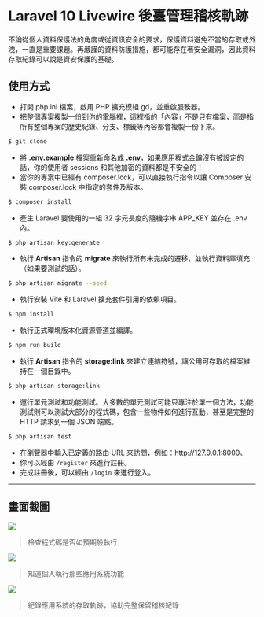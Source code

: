 # Laravel 10 Livewire 後臺管理稽核軌跡

不論從個人資料保護法的角度或從資訊安全的要求，保護資料避免不當的存取或外洩，一直是重要課題。再嚴謹的資料防護措施，都可能存在著安全漏洞，因此資料存取紀錄可以說是資安保護的基礎。

## 使用方式
- 打開 php.ini 檔案，啟用 PHP 擴充模組 gd，並重啟服務器。
- 把整個專案複製一份到你的電腦裡，這裡指的「內容」不是只有檔案，而是指所有整個專案的歷史紀錄、分支、標籤等內容都會複製一份下來。
```sh
$ git clone
```
- 將 __.env.example__ 檔案重新命名成 __.env__，如果應用程式金鑰沒有被設定的話，你的使用者 sessions 和其他加密的資料都是不安全的！
- 當你的專案中已經有 composer.lock，可以直接執行指令以讓 Composer 安裝 composer.lock 中指定的套件及版本。
```sh
$ composer install
```
- 產生 Laravel 要使用的一組 32 字元長度的隨機字串 APP_KEY 並存在 .env 內。
```sh
$ php artisan key:generate
```
- 執行 __Artisan__ 指令的 __migrate__ 來執行所有未完成的遷移，並執行資料庫填充（如果要測試的話）。
```sh
$ php artisan migrate --seed
```
- 執行安裝 Vite 和 Laravel 擴充套件引用的依賴項目。
```sh
$ npm install
```
- 執行正式環境版本化資源管道並編譯。
```sh
$ npm run build
```
- 執行 __Artisan__ 指令的 __storage:link__ 來建立連結符號，讓公用可存取的檔案維持在一個目錄中。
```sh
$ php artisan storage:link
```
- 運行單元測試和功能測試。大多數的單元測試可能只專注於單一個方法，功能測試則可以測試大部分的程式碼，包含一些物件如何進行互動，甚至是完整的 HTTP 請求到一個 JSON 端點。
```sh
$ php artisan test
```
- 在瀏覽器中輸入已定義的路由 URL 來訪問，例如：http://127.0.0.1:8000。
- 你可以經由 `/register` 來進行註冊。
- 完成註冊後，可以經由 `/login` 來進行登入。

----

## 畫面截圖
![](https://i.imgur.com/0pFG7cB.png)
> 檢查程式碼是否如預期般執行

![](https://i.imgur.com/4V7gGwa.png)
> 知道個人執行那些應用系統功能

![](https://i.imgur.com/n8logD6.png)
> 紀錄應用系統的存取軌跡，協助完整保留稽核紀錄

